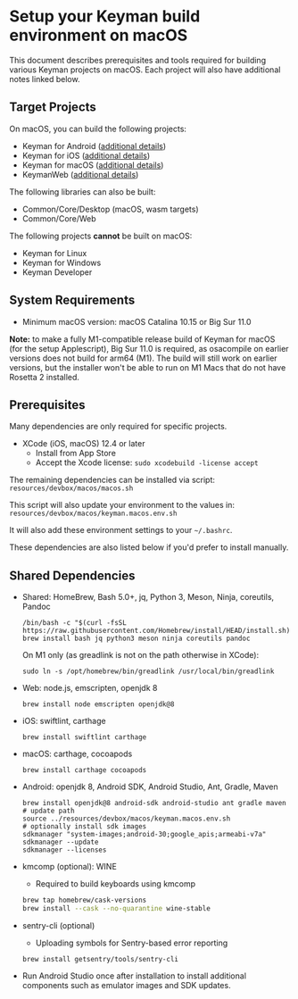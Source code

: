 # Setup your Keyman build environment on macOS

This document describes prerequisites and tools required for building various Keyman projects on macOS. Each project will also have additional notes linked below.

## Target Projects

On macOS, you can build the following projects:

* Keyman for Android ([additional details](../../android/README.md))
* Keyman for iOS ([additional details](../../ios/README.md))
* Keyman for macOS ([additional details](../../mac/README.md))
* KeymanWeb ([additional details](../../web/README.md))

The following libraries can also be built:

* Common/Core/Desktop (macOS, wasm targets)
* Common/Core/Web

The following projects **cannot** be built on macOS:

* Keyman for Linux
* Keyman for Windows
* Keyman Developer

## System Requirements

* Minimum macOS version: macOS Catalina 10.15 or Big Sur 11.0

**Note:** to make a fully M1-compatible release build of Keyman for macOS (for the setup Applescript), Big Sur 11.0 is required, as osacompile on earlier versions does not build for arm64 (M1). The build will still work on earlier versions, but the installer won't be able to run on M1 Macs that do not have Rosetta 2 installed.

## Prerequisites

Many dependencies are only required for specific projects.

* XCode (iOS, macOS) 12.4 or later
  * Install from App Store
  * Accept the Xcode license: `sudo xcodebuild -license accept`

The remaining dependencies can be installed via script:
  `resources/devbox/macos/macos.sh`

This script will also update your environment to the values in:
  `resources/devbox/macos/keyman.macos.env.sh`

It will also add these environment settings to your `~/.bashrc`.

These dependencies are also listed below if you'd prefer to install manually.

## Shared Dependencies

* Shared: HomeBrew, Bash 5.0+, jq, Python 3, Meson, Ninja, coreutils, Pandoc

  ```shell
  /bin/bash -c "$(curl -fsSL https://raw.githubusercontent.com/Homebrew/install/HEAD/install.sh)"
  brew install bash jq python3 meson ninja coreutils pandoc
  ```

  On M1 only (as greadlink is not on the path otherwise in XCode):

  ```shell
  sudo ln -s /opt/homebrew/bin/greadlink /usr/local/bin/greadlink
  ```

* Web: node.js, emscripten, openjdk 8

  ```shell
  brew install node emscripten openjdk@8
  ```

* iOS: swiftlint, carthage

  ```shell
  brew install swiftlint carthage
  ```

* macOS: carthage, cocoapods

  ```shell
  brew install carthage cocoapods
  ```

* Android: openjdk 8, Android SDK, Android Studio, Ant, Gradle, Maven

  ```shell
  brew install openjdk@8 android-sdk android-studio ant gradle maven
  # update path
  source ../resources/devbox/macos/keyman.macos.env.sh
  # optionally install sdk images
  sdkmanager "system-images;android-30;google_apis;armeabi-v7a"
  sdkmanager --update
  sdkmanager --licenses
  ```

* kmcomp (optional): WINE
  - Required to build keyboards using kmcomp

  ```bash
  brew tap homebrew/cask-versions
  brew install --cask --no-quarantine wine-stable
  ```

* sentry-cli (optional)
  - Uploading symbols for Sentry-based error reporting

  ```
  brew install getsentry/tools/sentry-cli
  ```

* Run Android Studio once after installation to install additional components
  such as emulator images and SDK updates.
